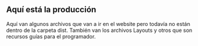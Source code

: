 ﻿Aquí está la producción
-----------------------
Aquí van algunos archivos que van a ir en el website pero todavía no están
dentro de la carpeta dist. También van los archivos Layouts y otros que son
recursos guías para el programador.